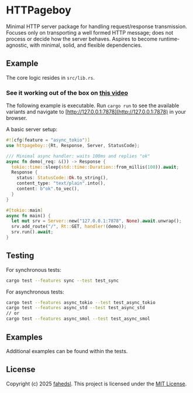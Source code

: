 # HTTPageboy

Minimal HTTP server package for handling request/response transmission.
Focuses only on transporting a well formed HTTP message; does not process or decide how the server behaves.
Aspires to become runtime-agnostic, with minimal, solid, and flexible dependencies.

## Example

The core logic resides in `src/lib.rs`.

### See it working out of the box on [this video](https://www.youtube.com/watch?v=VwRYWJ33C4o)

The following example is executable. Run `cargo run` to see the available variants and navigate to [http://127.0.0.1:7878](http://127.0.0.1:7878) in your browser.

A basic server setup:

```rust
#![cfg(feature = "async_tokio")]
use httpageboy::{Rt, Response, Server, StatusCode};

/// Minimal async handler: waits 100ms and replies "ok"
async fn demo(_req: &()) -> Response {
  tokio::time::sleep(std::time::Duration::from_millis(100)).await;
  Response {
    status: StatusCode::Ok.to_string(),
    content_type: "text/plain".into(),
    content: b"ok".to_vec(),
  }
}

#[tokio::main]
async fn main() {
  let mut srv = Server::new("127.0.0.1:7878", None).await.unwrap();
  srv.add_route("/", Rt::GET, handler!(demo));
  srv.run().await;
}
````

## Testing

For synchronous tests:

```bash
cargo test --features sync --test test_sync
```

For asynchronous tests:

```bash
cargo test --features async_tokio --test test_async_tokio
cargo test --features async_std --test test_async_std
// or
cargo test --features async_smol --test test_async_smol
```

## Examples

Additional examples can be found within the tests.

## License

Copyright (c) 2025 [fahedsl](https://gitlab.com/fahedsl).
This project is licensed under the [MIT License](https://opensource.org/licenses/MIT).
